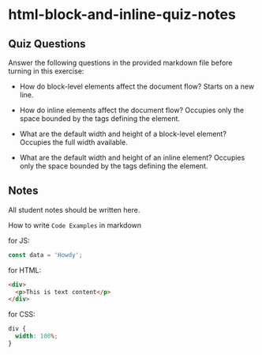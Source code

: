 # html-block-and-inline-quiz-notes

## Quiz Questions

Answer the following questions in the provided markdown file before turning in this exercise:

- How do block-level elements affect the document flow?
  Starts on a new line.

- How do inline elements affect the document flow?
  Occupies only the space bounded by the tags defining the element.

- What are the default width and height of a block-level element?
  Occupies the full width available.

- What are the default width and height of an inline element?
  Occupies only the space bounded by the tags defining the element.

## Notes

All student notes should be written here.

How to write `Code Examples` in markdown

for JS:

```javascript
const data = 'Howdy';
```

for HTML:

```html
<div>
  <p>This is text content</p>
</div>
```

for CSS:

```css
div {
  width: 100%;
}
```
